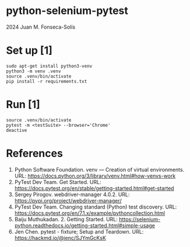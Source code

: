 # python-selenium-pytest

2024 Juan M. Fonseca-Solís

# Set up [1]
```
sudo apt-get install python3-venv
python3 -m venv .venv
source .venv/bin/activate
pip install -r requirements.txt
```

# Run [1]
```
source .venv/bin/activate 
pytest -m <testSuite> --browser='Chrome'
deactive
```

# References
1. Python Software Foundation. venv — Creation of virtual environments. URL: https://docs.python.org/3/library/venv.html#how-venvs-work
2. PyTest Dev Team. Get Started. URL: https://docs.pytest.org/en/stable/getting-started.html#get-started
3. Sergey Pirogov. webdriver-manager 4.0.2. URL: https://pypi.org/project/webdriver-manager/
4. PyTest Dev Team. Changing standard (Python) test discovery. URL: https://docs.pytest.org/en/7.1.x/example/pythoncollection.html
5. Baiju Muthukadan. 2. Getting Started. URL: https://selenium-python.readthedocs.io/getting-started.html#simple-usage
6. Jen Chen. pytest - fixture; Setup and Teardown. URL: https://hackmd.io/@jenc/SJYmGcKsK